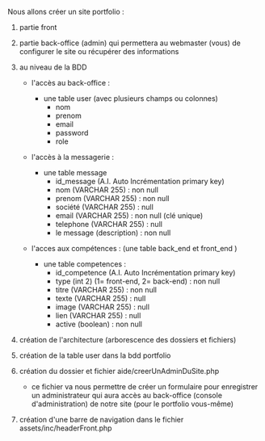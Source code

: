 Nous allons créer un site portfolio :
1. partie front
2. partie back-office (admin) qui permettera au webmaster (vous) de configurer le site ou récupérer des informations
3. au niveau de la BDD 
    - l'accès au back-office :
        - une table user (avec plusieurs champs ou colonnes)
            - nom
            - prenom
            - email
            - password
            - role 

    - l'accès à la messagerie :
        - une table message
            - id_message (A.I. Auto Incrémentation primary key) 
            - nom (VARCHAR 255) : non null
            - prenom (VARCHAR 255) : non null
            - société (VARCHAR 255) : null
            - email (VARCHAR 255) : non null (clé unique)
            - telephone (VARCHAR 255) : null
            - le message (description) : non null

    - l'acces aux compétences : (une table back_end et front_end )
        - une table competences :
            - id_competence (A.I. Auto Incrémentation primary key)
            - type (int 2) (1= front-end, 2= back-end) : non null
            - titre (VARCHAR 255) : non null
            - texte (VARCHAR 255) : null
            - image (VARCHAR 255) : null
            - lien  (VARCHAR 255) : null
            - active (boolean)    : non null


4. création de l'architecture (arborescence des dossiers et fichiers)
5. création de la table user dans la bdd portfolio
6. création du dossier et fichier aide/creerUnAdminDuSite.php
    - ce fichier va nous permettre de créer un formulaire pour enregistrer un administrateur qui aura accès au back-office (console d'administration) de notre site (pour le portfolio vous-même)
7. création d'une barre de navigation dans le fichier assets/inc/headerFront.php
